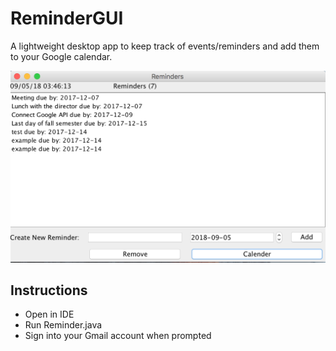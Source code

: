 # ReminderGUI
A lightweight desktop app to keep track of events/reminders and add them to your Google calendar.

![ScreenShot](screenshot/ReminderGUI_Screenshot.png)
  
<!--   <img src="https://github.com/BANEdesign/ReminderGUI/tree/master/screenshot/ReminderGUI_Screenshot.png" />
 -->
<!--  ![alt text](https://github.com/BANEdesign/ReminderGUI/tree/master/screenshot/ReminderGUI Screenshot.png) -->

## Instructions
* Open in IDE
* Run Reminder.java 
* Sign into your Gmail account when prompted
